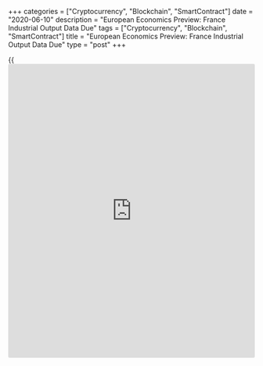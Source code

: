 +++
categories = ["Cryptocurrency", "Blockchain", "SmartContract"]
date = "2020-06-10"
description = "European Economics Preview: France Industrial Output Data Due"
tags = ["Cryptocurrency", "Blockchain", "SmartContract"]
title = "European Economics Preview: France Industrial Output Data Due"
type = "post"
+++

{{<iframe id="large-banner" src="https://www.bounty.group/#slide=4.0" width="100%" height="600" scrolling="no" style="border: 0px solid rgb(216, 221, 230); border-radius: 3px;">}}

Industrial production from France is due on Wednesday, headlining a
light day for the European economic [news](https://www.letsplayfx.com/blog/forex-news-website/).

At 2.00 am ET, consumer price figures are due from Norway and Denmark.
Economists forecast Norwegian inflation to rise to 1.1 percent in May
from 0.8 percent in April.

At 2.45 am ET, France's Insee publishes April industrial production
data. Output is expected to decline 20 percent on month, following a
16.2 percent decrease in March.

At 3.00 am ET, the Czech Statistical Office is slated to release
consumer price data. Inflation is expected to ease to 2.6 percent in May
from 3.2 percent in April.

In the meantime, unemployment from Turkey and industrial production from
Slovakia are due.

At 5.00 am ET, Greece consumer price data is due. Prices had declined
1.4 percent annually in April.

For comments and feedback [contact](https://www.playgroundfx.com/contact/): editorial@rtt[news](https://www.letsplayfx.com/blog/forex-news-website/).com

[Economic News][1]

 **What parts of the world are seeing the best (and worst) economic
performances lately? Click[here][2] to check out our [Econ Scorecard][2]
and find out! See up-to-the-moment [ranking](https://www.playgroundfx.com/blog/crypto-exchange-ranking/)s for the best and worst
performers in [GDP][3], [unemployment rate][4], [inflation][5] and much
more.**

   1. www.rtt[news](https://www.letsplayfx.com/blog/forex-news-website/).com/Content/EconomicNews.aspx
   2. www.rtt[news](https://www.letsplayfx.com/blog/forex-news-website/).com/economic-scorecard/world-rank/PPI/highest-performance.aspx
   3. www.rtt[news](https://www.letsplayfx.com/blog/forex-news-website/).com/economic-scorecard/world-rank/GDP/highest-performance.aspx
   4. www.rtt[news](https://www.letsplayfx.com/blog/forex-news-website/).com/economic-scorecard/world-rank/unemployment-rate/lowest-performance.aspx
   5. www.rtt[news](https://www.letsplayfx.com/blog/forex-news-website/).com/economic-scorecard/world-rank/CPI/highest-performance.aspx
